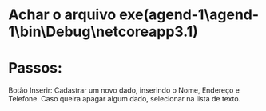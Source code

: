 # Achar o arquivo exe(agend-1\agend-1\bin\Debug\netcoreapp3.1)
# Passos:
Botão Inserir: Cadastrar um novo dado, inserindo o Nome, Endereço e Telefone.
Caso queira apagar algum dado, selecionar na lista de texto.
